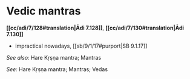 # Vedic mantras

**[[cc/adi/7/128#translation|Ādi 7.128]]**, **[[cc/adi/7/130#translation|Ādi 7.130]]**

* impractical nowadays, [[sb/9/1/17#purport|SB 9.1.17]]

*See also:* Hare Kṛṣṇa mantra; Mantras

*See:* Hare Kṛṣṇa mantra; Mantras; Vedas
